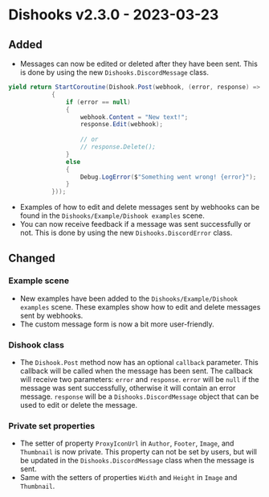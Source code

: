﻿# Dishooks v2.3.0 - 2023-03-23

## Added

- Messages can now be edited or deleted after they have been sent. This is done by using the
  new `Dishooks.DiscordMessage`
  class.

````csharp
yield return StartCoroutine(Dishook.Post(webhook, (error, response) =>
            {
                if (error == null)
                {
                    webhook.Content = "New text!"; 
                    response.Edit(webhook);
                    
                    // or
                    // response.Delete();
                }
                else
                {
                    Debug.LogError($"Something went wrong! {error}");
                }
            }));
````

- Examples of how to edit and delete messages sent by webhooks can be found in the `Dishooks/Example/Dishook examples`
  scene.
- You can now receive feedback if a message was sent successfully or not. This is done by using the
  new `Dishooks.DiscordError` class.

## Changed

### Example scene

- New examples have been added to the `Dishooks/Example/Dishook examples` scene. These examples show how to edit and
  delete messages sent by webhooks.
- The custom message form is now a bit more user-friendly.

### Dishook class

- The `Dishook.Post` method now has an optional `callback` parameter. This callback will be called when the message has
  been sent.
  The callback will receive two parameters: `error` and `response`. `error` will be `null` if the message was sent
  successfully, otherwise it will contain an error message. `response` will be a `Dishooks.DiscordMessage` object that can be used to
  edit or delete the message.

### Private set properties

- The setter of property `ProxyIconUrl` in `Author`, `Footer`, `Image`, and `Thumbnail` is now private. This property
  can not be set by users, but will be updated in the `Dishooks.DiscordMessage` class when the message is sent.
- Same with the setters of properties `Width` and `Height`  in `Image` and `Thumbnail`.